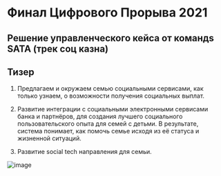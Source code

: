 # Финал Цифрового Прорыва 2021
## Решение управленческого кейса от командs SATA (трек соц казна)

## Тизер

1. Предлагаем и окружаем семью социальными сервисами, как только узнаем, о возможности получения социальных выплат.

2. Развитие интеграции с социальными электронными сервисами банка и партнёров, для создания лучшего социального пользовательского опыта для семей с детьми. В результате, система понимает, как помочь семье исходя из её статуса и жизненной ситуаций.

3. Развитие social tech направления для семьи.


![image](https://user-images.githubusercontent.com/60066986/144693980-6872edc7-3bab-4ddc-9c1f-2d5714cdd3ec.png)


